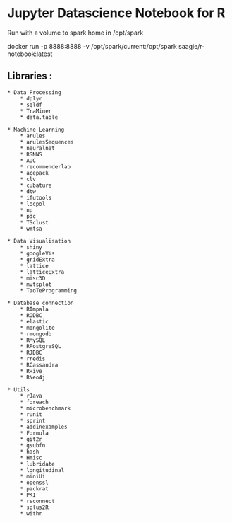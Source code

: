 # Jupyter Datascience Notebook for R

Run with a volume to spark home in /opt/spark

docker run -p 8888:8888 -v /opt/spark/current:/opt/spark saagie/r-notebook:latest

## Libraries :

	* Data Processing
		* dplyr
		* sqldf
		* TraMiner
		* data.table

	* Machine Learning
		* arules
		* arulesSequences
		* neuralnet
		* RSNNS
		* AUC
		* recommenderlab
		* acepack
		* clv
		* cubature
		* dtw
		* ifutools
		* locpol
		* np
		* pdc
		* TSclust
		* wmtsa

	* Data Visualisation
		* shiny
		* googleVis
		* gridExtra
		* lattice
		* latticeExtra
		* misc3D
		* mvtsplot
		* TaoTeProgramming

	* Database connection
		* RImpala
		* RODBC
		* elastic
		* mongolite
		* rmongodb
		* RMySQL
		* RPostgreSQL
		* RJDBC
		* rredis
		* RCassandra
		* RHive
		* RNeo4j

	* Utils
		* rJava
		* foreach
		* microbenchmark
		* runit
		* sprint
		* addinexamples
		* Formula
		* git2r
		* gsubfn
		* hash
		* Hmisc
		* lubridate
		* longitudinal
		* miniUi
		* openssl
		* packrat
		* PKI
		* rsconnect
		* splus2R
		* withr
	
  
